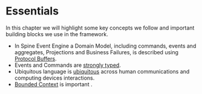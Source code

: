 # Essentials

In this chapter we will highlight some key concepts we follow and important building blocks we use in the framework.

* In Spine Event Engine a Domain Model, including commands, events and aggregates, Projections and Business Failures, is described using [Protocol Buffers](essentials/principles.md).
* Events and Commands are [ strongly typed](essentials/strongly-typed.md).
* Ubiquitous language is [ubiquitous](/essentials/ubiquitous-language.md) across human communications and computing devices interactions.
* [Bounded Context](/essentials/bounded_context.md) is important .
